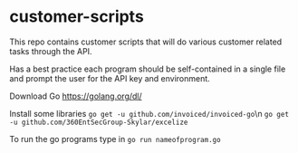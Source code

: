 # customer-scripts
This repo contains customer scripts that will do various customer related tasks through the API.

Has a best practice each program should be self-contained in a single file and prompt the user for the API key and environment.

Download Go
https://golang.org/dl/

Install some libraries
`go get -u github.com/invoiced/invoiced-go`\n
`go get -u github.com/360EntSecGroup-Skylar/excelize`

To run the go programs type in 
`go run nameofprogram.go`
